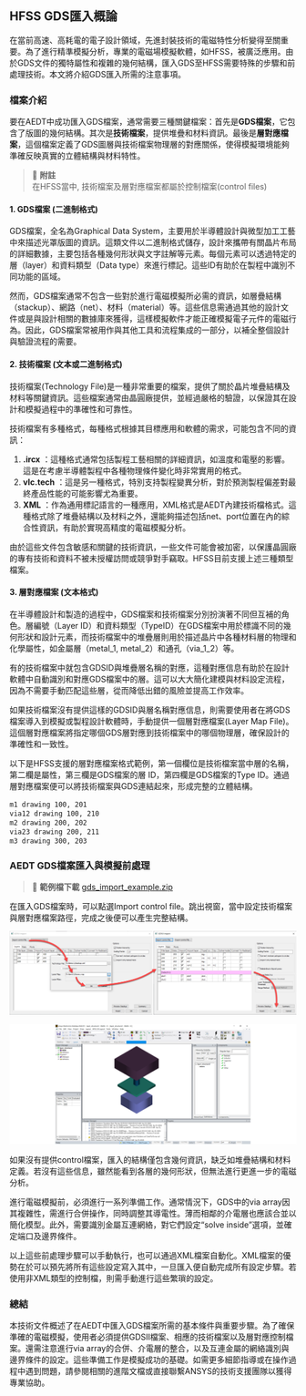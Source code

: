 HFSS GDS匯入概論
---
在當前高速、高耗電的電子設計領域，先進封裝技術的電磁特性分析變得至關重要。為了進行精準模擬分析，專業的電磁場模擬軟體，如HFSS，被廣泛應用。由於GDS文件的獨特屬性和複雜的幾何結構，匯入GDS至HFSS需要特殊的步驟和前處理技術。本文將介紹GDS匯入所需的注意事項。

### 檔案介紹
要在AEDT中成功匯入GDS檔案，通常需要三種關鍵檔案：首先是**GDS檔案**，它包含了版圖的幾何結構。其次是**技術檔案**，提供堆疊和材料資訊。最後是**層對應檔案**，這個檔案定義了GDS圖層與技術檔案物理層的對應關係，使得模擬環境能夠準確反映真實的立體結構與材料特性。

> :memo: **附註**<br>在HFSS當中, 技術檔案及層對應檔案都屬於控制檔案(control files)

#### 1. GDS檔案 (二進制格式)

GDS檔案，全名為Graphical Data System，主要用於半導體設計與微型加工工藝中來描述光罩版圖的資訊。這類文件以二進制格式儲存，設計來攜帶有關晶片布局的詳細數據，主要包括各種幾何形狀與文字註解等元素。每個元素可以透過特定的層（layer）和資料類型（Data type）來進行標記。這些ID有助於在製程中識別不同功能的區域。

然而，GDS檔案通常不包含一些對於進行電磁模擬所必需的資訊，如層疊結構（stackup）、網路（net）、材料（material）等。這些信息需通過其他的設計文件或是與設計相關的數據庫來獲得，這樣模擬軟件才能正確模擬電子元件的電磁行為。因此，GDS檔案常被用作與其他工具和流程集成的一部分，以補全整個設計與驗證流程的需要。

#### 2. 技術檔案 (文本或二進制格式)

技術檔案(Technology File)是一種非常重要的檔案，提供了關於晶片堆疊結構及材料等關鍵資訊。這些檔案通常由晶圓廠提供，並經過嚴格的驗證，以保證其在設計和模擬過程中的準確性和可靠性。

技術檔案有多種格式，每種格式根據其目標應用和軟體的需求，可能包含不同的資訊： 
1. **.ircx** ：這種格式通常包括製程工藝相關的詳細資訊，如溫度和電壓的影響。這是在考慮半導體製程中各種物理條件變化時非常實用的格式。
2. **vlc.tech** ：這是另一種格式，特別支持製程變異分析，對於預測製程偏差對最終產品性能的可能影響尤為重要。 
3. **XML** ：作為通用標記語言的一種應用，XML格式是AEDT內建技術檔格式。這種格式除了堆疊結構以及材料之外，還能夠描述包括net、port位置在內的綜合性資訊，有助於實現高精度的電磁模擬分析。

由於這些文件包含敏感和關鍵的技術資訊，一些文件可能會被加密，以保護晶圓廠的專有技術和資料不被未授權訪問或競爭對手竊取。HFSS目前支援上述三種類型檔案。

#### 3. 層對應檔案 (文本格式)

在半導體設計和製造的過程中，GDS檔案和技術檔案分別扮演著不同但互補的角色。層編號（Layer ID）和資料類型（TypeID）在GDS檔案中用於標識不同的幾何形狀和設計元素，而技術檔案中的堆疊層則用於描述晶片中各種材料層的物理和化學屬性，如金屬層（metal_1, metal_2）和通孔（via_1_2）等。

有的技術檔案中就包含GDSID與堆疊層名稱的對應，這種對應信息有助於在設計軟體中自動識別和對應GDS檔案中的層。這可以大大簡化建模與材料設定流程，因為不需要手動匹配這些層，從而降低出錯的風險並提高工作效率。

如果技術檔案沒有提供這樣的GDSID與層名稱對應信息，則需要使用者在將GDS檔案導入到模擬或製程設計軟體時，手動提供一個層對應檔案(Layer Map File)。這個層對應檔案將指定哪個GDS層對應到技術檔案中的哪個物理層，確保設計的準確性和一致性。

以下是HFSS支援的層對應檔案格式範例，第一個欄位是技術檔案當中層的名稱，第二欄是屬性，第三欄是GDS檔案的層 ID，第四欄是GDS檔案的Type ID。通過層對應檔案便可以將技術檔案與GDS連結起來，形成完整的立體結構。

```
m1 drawing 100, 201
via12 drawing 100, 210
m2 drawing 200, 202
via23 drawing 200, 211
m3 drawing 300, 203
```

### AEDT GDS檔案匯入與模擬前處理

> :link: **範例檔下載**
[gds_import_example.zip](assets/gds_import_example.zip)

在匯入GDS檔案時，可以點選Import control file。跳出視窗，當中設定技術檔案與層對應檔案路徑，完成之後便可以產生完整結構。

![2024-04-25_05-11-07](/assets/2024-04-25_05-11-07.png)


![2024-04-25_05-10-39](/assets/2024-04-25_05-10-39.png)

如果沒有提供control檔案，匯入的結構僅包含幾何資訊，缺乏如堆疊結構和材料定義。若沒有這些信息，雖然能看到各層的幾何形狀，但無法進行更進一步的電磁分析。

進行電磁模擬前，必須進行一系列準備工作。通常情況下，GDS中的via array因其複雜性，需進行合併操作，同時調整其導電性。薄而相鄰的介電層也應該合並以簡化模型。此外，需要識別金屬互連網絡，對它們設定“solve inside”選項，並確定端口及邊界條件。

以上這些前處理步驟可以手動執行，也可以通過XML檔案自動化。XML檔案的優勢在於可以預先將所有這些設定寫入其中，一旦匯入便自動完成所有設定步驟。若使用非XML類型的控制檔，則需手動進行這些繁瑣的設定。

### 總結

本技術文件概述了在AEDT中匯入GDS檔案所需的基本條件與重要步驟。為了確保準確的電磁模擬，使用者必須提供GDSII檔案、相應的技術檔案以及層對應控制檔案。還需注意進行via array的合併、介電層的整合，以及互連金屬的網絡識別與邊界條件的設定。這些準備工作是模擬成功的基礎。如需更多細節指導或在操作過程中遇到問題，請參閱相關的進階文檔或直接聯繫ANSYS的技術支援團隊以獲得專業協助。